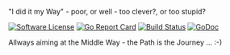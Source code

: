 "I did it my Way" - poor, or well - too clever?, or too stupid?

[![Software License](https://img.shields.io/badge/license-MIT-brightgreen.svg?style=flat-square)](LICENSE.md)
[![Go Report Card](https://goreportcard.com/badge/github.com/GoLangsam/do)](https://goreportcard.com/report/github.com/GoLangsam/do)
[![Build Status](https://travis-ci.org/GoLangsam/do.svg?branch=master)](https://travis-ci.org/GoLangsam/do)
[![GoDoc](https://godoc.org/github.com/GoLangsam/do?status.svg)](https://godoc.org/github.com/GoLangsam/do)

Allways aiming at the Middle Way - the Path is the Journey ... :-)
